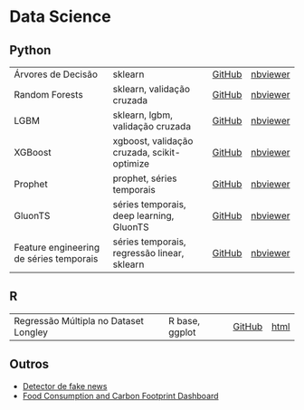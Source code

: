 # Data Science

## Python

<table>
 <tr>
  <td>Árvores de Decisão</td>
  <td>sklearn</td>
  <td><a href="/python/01_arvore_decisao.ipynb">GitHub</a></td>
  <td><a href="https://nbviewer.jupyter.org/github/jhklarcher/data-science/blob/master/python/01_arvore_decisao.ipynb">nbviewer</a></td>
 </tr>
 <tr>
  <td>Random Forests</td>
  <td>sklearn, validação cruzada</td>
  <td><a href="/python/02_random_forest.ipynb">GitHub</a></td>
  <td><a href="https://nbviewer.jupyter.org/github/jhklarcher/data-science/blob/master/python/02_random_forest.ipynb">nbviewer</a></td>
 </tr>
 <tr>
  <td>LGBM</td>
  <td>sklearn, lgbm, validação cruzada</td>
  <td><a href="/python/03_LGBM.ipynb">GitHub</a></td>
  <td><a href="https://nbviewer.jupyter.org/github/jhklarcher/data-science/blob/master/python/03_LGBM.ipynb">nbviewer</a></td>
 </tr>
 <tr>
  <td>XGBoost</td>
  <td>xgboost, validação cruzada, scikit-optimize</td>
  <td><a href="/python/04_xgboost.ipynb">GitHub</a></td>
  <td><a href="https://nbviewer.jupyter.org/github/jhklarcher/data-science/blob/master/python/04_xgboost.ipynb">nbviewer</a></td>
 </tr>
 <tr>
  <td>Prophet</td>
  <td>prophet, séries temporais</td>
  <td><a href="/python/05_prophet.ipynb">GitHub</a></td>
  <td><a href="https://nbviewer.jupyter.org/github/jhklarcher/data-science/blob/master/python/05_prophet.ipynb">nbviewer</a></td>
 </tr>
 <tr>
  <td>GluonTS</td>
  <td>séries temporais, deep learning, GluonTS</td>
  <td><a href="/python/06_deep_ts.ipynb">GitHub</a></td>
  <td><a href="https://nbviewer.jupyter.org/github/jhklarcher/data-science/blob/master/python/06_deep_ts.ipynb">nbviewer</a></td>
 </tr>
 <tr>
  <td>Feature engineering de séries temporais</td>
  <td>séries temporais, regressão linear, sklearn</td>
  <td><a href="/python/07_ts_linear_model.ipynb">GitHub</a></td>
  <td><a href="https://nbviewer.jupyter.org/github/jhklarcher/data-science/blob/master/python/07_ts_linear_model.ipynb">nbviewer</a></td>
 </tr>
</table>

## R

<table>
  <tr>
  <td>Regressão Múltipla no Dataset Longley</td>
  <td>R base, ggplot</td>
  <td><a href="/R/01_regressao_multipla.Rmd">GitHub</a></td>
  <td><a href="https://jhklarcher.github.io/projects/R/01_regressao_multipla.html">html</a></td>
 </tr>
</table>

## Outros

- [Detector de fake news](https://jhklarcher.github.io/projects/detector_fake_news/)
- [Food Consumption and Carbon Footprint Dashboard](https://jhklarcher.github.io/projects/random/food_footprint.html)
